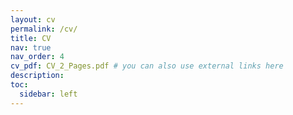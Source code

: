 ```yaml
---
layout: cv
permalink: /cv/
title: CV
nav: true
nav_order: 4
cv_pdf: CV_2_Pages.pdf # you can also use external links here
description:
toc:
  sidebar: left
---
```

